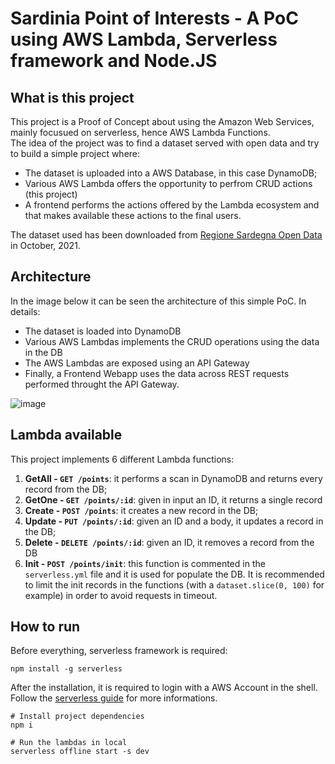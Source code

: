 # Sardinia Point of Interests - A PoC using AWS Lambda, Serverless framework and Node.JS

## What is this project
This project is a Proof of Concept about using the Amazon Web Services, mainly focusued on serverless, hence AWS Lambda Functions.  
The idea of the project was to find a dataset served with open data and try to build a simple project where:
- The dataset is uploaded into a AWS Database, in this case DynamoDB;
- Various AWS Lambda offers the opportunity to perfrom CRUD actions (this project)
- A frontend performs the actions offered by the Lambda ecosystem and that makes available these actions to the final users.

The dataset used has been downloaded from [Regione Sardegna Open Data](http://dati.regione.sardegna.it/dataset/punti-di-interesse) in October, 2021.

## Architecture
In the image below it can be seen the architecture of this simple PoC. In details:
- The dataset is loaded into DynamoDB
- Various AWS Lambdas implements the CRUD operations using the data in the DB
- The AWS Lambdas are exposed using an API Gateway
- Finally, a Frontend Webapp uses the data across REST requests performed throught the API Gateway.

![image](https://user-images.githubusercontent.com/6943388/183447484-e5a1af17-cf74-4e30-a365-11c0085e4a99.png)

## Lambda available
This project implements 6 different Lambda functions:
1. **GetAll - `GET /points`**: it performs a scan in DynamoDB and returns every record from the DB;
2. **GetOne - `GET /points/:id`**: given in input an ID, it returns a single record
3. **Create - `POST /points`**: it creates a new record in the DB;
4. **Update - `PUT /points/:id`**: given an ID and a body, it updates a record in the DB;
5. **Delete - `DELETE /points/:id`**: given an ID, it removes a record from the DB
6. **Init - `POST /points/init`**: this function is commented in the `serverless.yml` file and it is used for populate the DB. It is recommended to limit the init records in the functions (with a `dataset.slice(0, 100)` for example) in order to avoid requests in timeout.

## How to run

Before everything, serverless framework is required:
```
npm install -g serverless
```

After the installation, it is required to login with a AWS Account in the shell. Follow the [serverless guide](https://www.serverless.com/framework/docs/providers/aws/guide/credentials#using-aws-access-keys) for more informations.

```
# Install project dependencies
npm i

# Run the lambdas in local
serverless offline start -s dev
```

